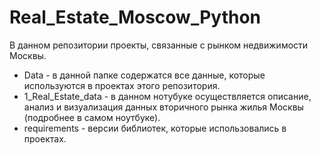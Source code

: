 # Real_Estate_Moscow_Python
В данном репозитории проекты, связанные с рынком недвижимости Москвы.
* Data - в данной папке содержатся все данные, которые используются в проектах этого репозитория.
* 1_Real_Estate_data - в данном нотубуке осуществляется описание, анализ и визуализация данных вторичного рынка жилья Москвы (подробнее в самом ноутбуке).
* requirements - версии библиотек, которые использовались в проектах.
